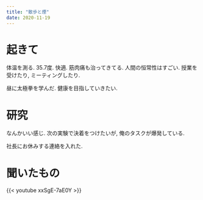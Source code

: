 ```yaml
---
title: "散歩と煙"
date: 2020-11-19
---
```


# 起きて
体温を測る. 35.7度. 快適. 筋肉痛も治ってきてる. 人間の恒常性はすごい. 授業を受けたり, ミーティングしたり.

昼に太極拳を学んだ. 健康を目指していきたい.
# 研究
なんかいい感じ. 次の実験で決着をつけたいが, 俺のタスクが爆発している.

社長にお休みする連絡を入れた.

# 聞いたもの

{{< youtube xxSgE-7aE0Y >}}